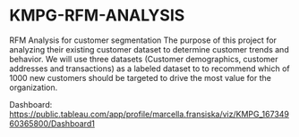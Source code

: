 # KMPG-RFM-ANALYSIS
RFM Analysis for customer segmentation
The purpose of this project for analyzing their existing customer dataset to determine customer trends and behavior. We will use three datasets (Customer demographics, customer addresses and transactions) as a labeled dataset to to recommend which of 1000 new customers should be targeted to drive the most value for the organization.

Dashboard:
https://public.tableau.com/app/profile/marcella.fransiska/viz/KMPG_16734960365800/Dashboard1
